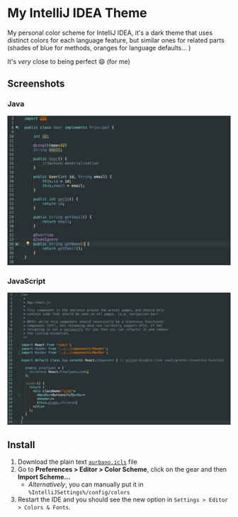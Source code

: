 # My IntelliJ IDEA Theme
My personal color scheme for IntelliJ IDEA, it's a dark theme that uses distinct colors for each language feature, but similar ones for related parts (shades of blue for methods, oranges for language defaults... )

It's *very* close to being perfect :smile: (for me)

## Screenshots
### Java
![Java screenshot](https://raw.githubusercontent.com/aurbano/IntelliJ-IDEA-colors/master/screenshots/java.png)

### JavaScript
![JavaScript screenshot](https://raw.githubusercontent.com/aurbano/IntelliJ-IDEA-colors/master/screenshots/javascript.png)

## Install

1. Download the plain text [`aurbano.icls`](https://github.com/aurbano/IntelliJ-IDEA-colors/blob/master/aurbano.icls) file
1. Go to **Preferences > Editor > Color Scheme**, click on the gear and then **Import Scheme...**
    - _Alternatively_, you can manually put it in `%IntelliJSettings%/config/colors`
1. Restart the IDE and you should see the new option in `Settings > Editor > Colors & Fonts`.
